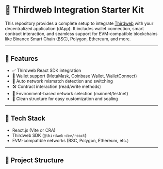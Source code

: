 # 🚀 Thirdweb Integration Starter Kit

This repository provides a complete setup to integrate [Thirdweb](https://thirdweb.com/) with your decentralized application (dApp). It includes wallet connection, smart contract interaction, and seamless support for EVM-compatible blockchains like Binance Smart Chain (BSC), Polygon, Ethereum, and more.

---

## 🔧 Features

- ✅ Thirdweb React SDK integration
- 🔐 Wallet support (MetaMask, Coinbase Wallet, WalletConnect)
- 🔄 Auto network mismatch detection and switching
- 🛠️ Contract interaction (read/write methods)
- 🔁 Environment-based network selection (mainnet/testnet)
- 🌱 Clean structure for easy customization and scaling

---

## 🧱 Tech Stack

- React.js (Vite or CRA)
- Thirdweb SDK (`@thirdweb-dev/react`)
- EVM-compatible networks (BSC, Polygon, Ethereum, etc.)

---

## 📁 Project Structure

